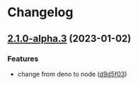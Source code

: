 # Changelog

## [2.1.0-alpha.3](https://github.com/monerium/sdk/compare/v2.0.0-alpha.3...v2.1.0-alpha.3) (2023-01-02)


### Features

* change from deno to node ([d9d5f03](https://github.com/monerium/sdk/commit/d9d5f03c4a9b221e2bd2a1ed6c7fd40b70dd1183))
